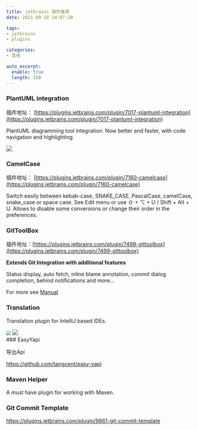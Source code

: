 ```yaml
---
title: jetbrains 插件推荐
date: 2021-09-18 14:07:20

tags:
- jetbrains
- plugins

categories:
- 其他

auto_excerpt:
  enable: true
  length: 150
---
```


### PlantUML integration

插件地址： [https://plugins.jetbrains.com/plugin/7017-plantuml-integration](https://plugins.jetbrains.com/plugin/7017-plantuml-integration)

PlantUML diagramming tool integration. Now better and faster, with code navigation and highlighting.

<img src="https://plugins.jetbrains.com/files/7017/screenshot_49c30caf-b0d3-4425-b31d-e13915ee1e98">

### CamelCase

插件地址： [https://plugins.jetbrains.com/plugin/7160-camelcase](https://plugins.jetbrains.com/plugin/7160-camelcase)

Switch easily between kebab-case, SNAKE_CASE, PascalCase, camelCase, snake_case or space case. See Edit menu or use ⇧ + ⌥ + U / Shift + Alt + U. Allows to disable some conversions or change their order in the preferences.

### GitToolBox

插件地址：[https://plugins.jetbrains.com/plugin/7499-gittoolbox](https://plugins.jetbrains.com/plugin/7499-gittoolbox)

**Extends Git Integration with additional features**

Status display, auto fetch, inline blame annotation, commit dialog completion, behind notifications and more...

For more see [Manual](https://github.com/zielu/GitToolBox/wiki/Manual)

### Translation

Translation plugin for IntelliJ based IDEs.

<div>
  <img src=" https://plugins.jetbrains.com/files/8579/screenshot_18009.png" style="zoom:75%;">
  <img src=" https://plugins.jetbrains.com/files/8579/screenshot_18932.png">
</div>
### EasyYapi

导出Api

https://github.com/tangcent/easy-yapi

### Maven Helper

A must have plugin for working with Maven.

### Git Commit Template

https://plugins.jetbrains.com/plugin/9861-git-commit-template

